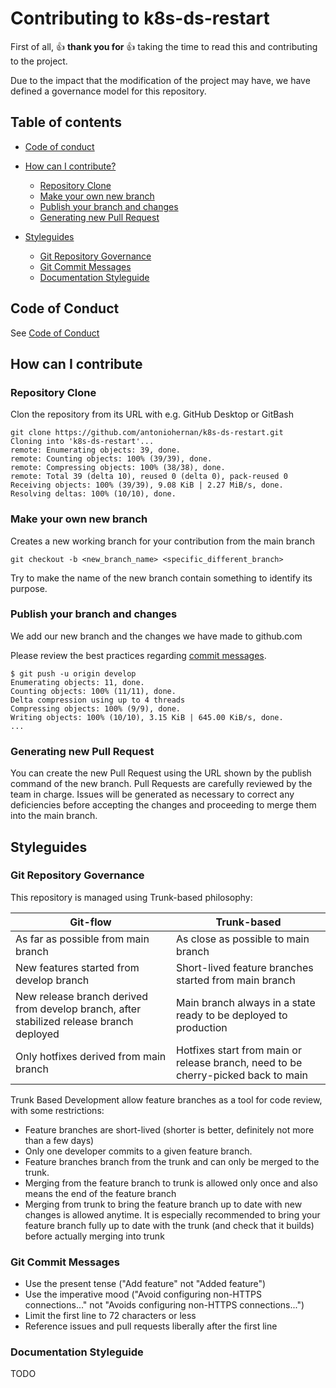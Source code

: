 # Contributing to k8s-ds-restart

First of all, :+1: **thank you for** :+1:  taking the time to read this and contributing to the project.

Due to the impact that the modification of the project may have, we have defined a governance model for this repository.

## Table of contents

- [Code of conduct](/#Code-of-Conduct)

- [How can I contribute?](#how-can-i-contribute)
  - [Repository Clone](#repository-clone)
  - [Make your own new branch](#make-your-own-new-branch)
  - [Publish your branch and changes](#commiting-changes-to-code)
  - [Generating new Pull Request](#generating-new-pull-request)


- [Styleguides](#styleguides)
  - [Git Repository Governance](#git-repository-governance)
  - [Git Commit Messages](#git-commit-messages)
  - [Documentation Styleguide](#documentation-styleguide)

## Code of Conduct

See [Code of Conduct](CODE_OF_CONDUCT.md)

## How can I contribute

### Repository Clone
Clon the repository from its URL with e.g. GitHub Desktop or GitBash

```
git clone https://github.com/antoniohernan/k8s-ds-restart.git
Cloning into 'k8s-ds-restart'...
remote: Enumerating objects: 39, done.
remote: Counting objects: 100% (39/39), done.
remote: Compressing objects: 100% (38/38), done.
remote: Total 39 (delta 10), reused 0 (delta 0), pack-reused 0
Receiving objects: 100% (39/39), 9.08 KiB | 2.27 MiB/s, done.
Resolving deltas: 100% (10/10), done.

```

### Make your own new branch
Creates a new working branch for your contribution from the main branch

```
git checkout -b <new_branch_name> <specific_different_branch>
```

Try to make the name of the new branch contain something to identify its purpose.

### Publish your branch and changes

We add our new branch and the changes we have made to github.com

Please review the best practices regarding [commit messages](#git-commit-messages).  

```
$ git push -u origin develop
Enumerating objects: 11, done.
Counting objects: 100% (11/11), done.
Delta compression using up to 4 threads
Compressing objects: 100% (9/9), done.
Writing objects: 100% (10/10), 3.15 KiB | 645.00 KiB/s, done.
...
```

### Generating new Pull Request

You can create the new Pull Request using the URL shown by the publish command of the new branch.
Pull Requests are carefully reviewed by the team in charge.
Issues will be generated as necessary to correct any deficiencies before accepting the changes and proceeding to merge them into the main branch.


## Styleguides

### Git Repository Governance

This repository is managed using Trunk-based philosophy:

| Git-flow | Trunk-based |
|---|---|
| As far as possible from main branch | As close as possible to main branch |
| New features started from develop branch | Short-lived feature branches started from main branch |
| New release branch derived from develop branch, after stabilized release branch deployed | Main branch always in a state ready to be deployed to production |
| Only hotfixes derived from main branch | Hotfixes start from main or release branch, need to be cherry-picked back to main |

Trunk Based Development allow feature branches as a tool for code review, with some restrictions:

- Feature branches are short-lived (shorter is better, definitely not more than a few days)
- Only one developer commits to a given feature branch.
- Feature branches branch from the trunk and can only be merged to the trunk.
- Merging from the feature branch to trunk is allowed only once and also means the end of the feature branch
- Merging from trunk to bring the feature branch up to date with new changes is allowed anytime. It is especially recommended to bring your feature branch fully up to date with the trunk (and check that it builds) before actually merging into trunk


### Git Commit Messages

- Use the present tense ("Add feature" not "Added feature")
- Use the imperative mood ("Avoid configuring non-HTTPS connections..." not "Avoids configuring non-HTTPS connections...")
- Limit the first line to 72 characters or less
- Reference issues and pull requests liberally after the first line

### Documentation Styleguide

TODO
